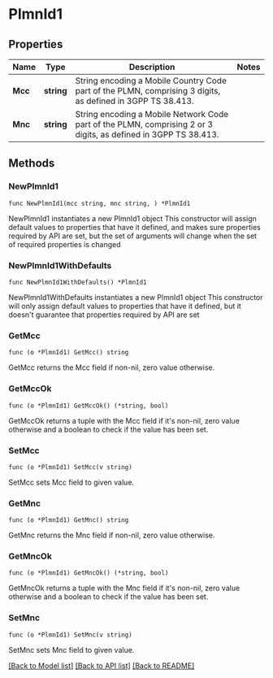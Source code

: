 # PlmnId1

## Properties

Name | Type | Description | Notes
------------ | ------------- | ------------- | -------------
**Mcc** | **string** | String encoding a Mobile Country Code part of the PLMN, comprising 3 digits, as defined in 3GPP TS 38.413. | 
**Mnc** | **string** | String encoding a Mobile Network Code part of the PLMN, comprising 2 or 3 digits, as defined in 3GPP TS 38.413. | 

## Methods

### NewPlmnId1

`func NewPlmnId1(mcc string, mnc string, ) *PlmnId1`

NewPlmnId1 instantiates a new PlmnId1 object
This constructor will assign default values to properties that have it defined,
and makes sure properties required by API are set, but the set of arguments
will change when the set of required properties is changed

### NewPlmnId1WithDefaults

`func NewPlmnId1WithDefaults() *PlmnId1`

NewPlmnId1WithDefaults instantiates a new PlmnId1 object
This constructor will only assign default values to properties that have it defined,
but it doesn't guarantee that properties required by API are set

### GetMcc

`func (o *PlmnId1) GetMcc() string`

GetMcc returns the Mcc field if non-nil, zero value otherwise.

### GetMccOk

`func (o *PlmnId1) GetMccOk() (*string, bool)`

GetMccOk returns a tuple with the Mcc field if it's non-nil, zero value otherwise
and a boolean to check if the value has been set.

### SetMcc

`func (o *PlmnId1) SetMcc(v string)`

SetMcc sets Mcc field to given value.


### GetMnc

`func (o *PlmnId1) GetMnc() string`

GetMnc returns the Mnc field if non-nil, zero value otherwise.

### GetMncOk

`func (o *PlmnId1) GetMncOk() (*string, bool)`

GetMncOk returns a tuple with the Mnc field if it's non-nil, zero value otherwise
and a boolean to check if the value has been set.

### SetMnc

`func (o *PlmnId1) SetMnc(v string)`

SetMnc sets Mnc field to given value.



[[Back to Model list]](../README.md#documentation-for-models) [[Back to API list]](../README.md#documentation-for-api-endpoints) [[Back to README]](../README.md)


